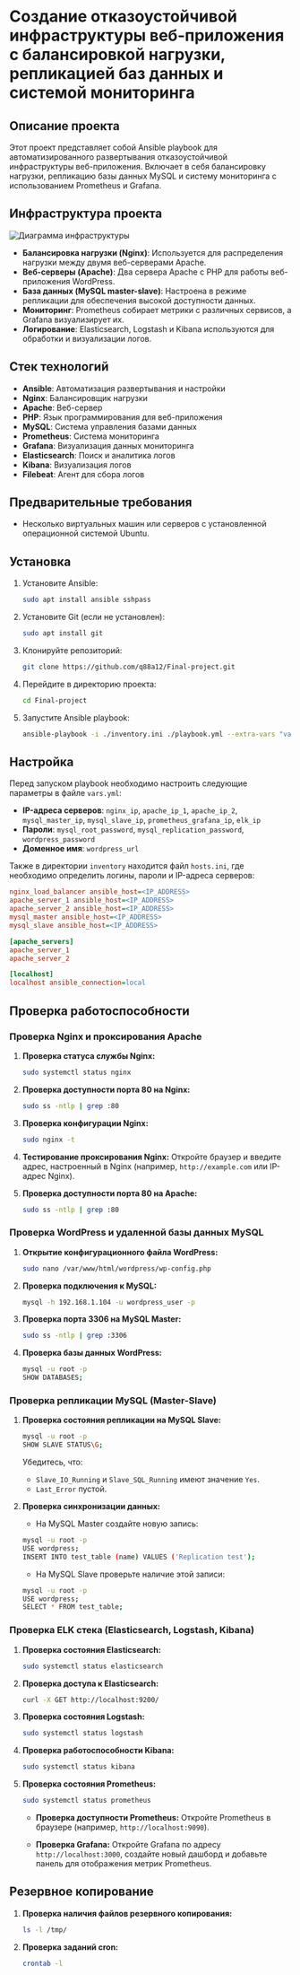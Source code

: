 # Создание отказоустойчивой инфраструктуры веб-приложения с балансировкой нагрузки, репликацией баз данных и системой мониторинга

## Описание проекта

Этот проект представляет собой Ansible playbook для автоматизированного развертывания отказоустойчивой инфраструктуры веб-приложения. Включает в себя балансировку нагрузки, репликацию базы данных MySQL и систему мониторинга с использованием Prometheus и Grafana.

## Инфраструктура проекта

![Диаграмма инфраструктуры](https://github.com/user-attachments/assets/8ab4bd73-1b81-4475-8b05-953166d9c29a)

- **Балансировка нагрузки (Nginx)**: Используется для распределения нагрузки между двумя веб-серверами Apache.
- **Веб-серверы (Apache)**: Два сервера Apache с PHP для работы веб-приложения WordPress.
- **База данных (MySQL master-slave)**: Настроена в режиме репликации для обеспечения высокой доступности данных.
- **Мониторинг**: Prometheus собирает метрики с различных сервисов, а Grafana визуализирует их.
- **Логирование**: Elasticsearch, Logstash и Kibana используются для обработки и визуализации логов.

## Стек технологий

- **Ansible**: Автоматизация развертывания и настройки
- **Nginx**: Балансировщик нагрузки
- **Apache**: Веб-сервер
- **PHP**: Язык программирования для веб-приложения
- **MySQL**: Система управления базами данных
- **Prometheus**: Система мониторинга
- **Grafana**: Визуализация данных мониторинга
- **Elasticsearch**: Поиск и аналитика логов
- **Kibana**: Визуализация логов
- **Filebeat**: Агент для сбора логов

## Предварительные требования

- Несколько виртуальных машин или серверов с установленной операционной системой Ubuntu.

## Установка

1. Установите Ansible:
   ```bash
   sudo apt install ansible sshpass
   ```

2. Установите Git (если не установлен):
   ```bash
   sudo apt install git
   ```

3. Клонируйте репозиторий:
   ```bash
   git clone https://github.com/q88a12/Final-project.git
   ```

4. Перейдите в директорию проекта:
   ```bash
   cd Final-project
   ```

5. Запустите Ansible playbook:
   ```bash
   ansible-playbook -i ./inventory.ini ./playbook.yml --extra-vars "variable_name=value"
   ```

## Настройка

Перед запуском playbook необходимо настроить следующие параметры в файле `vars.yml`:

- **IP-адреса серверов**: `nginx_ip`, `apache_ip_1`, `apache_ip_2`, `mysql_master_ip`, `mysql_slave_ip`, `prometheus_grafana_ip`, `elk_ip`
- **Пароли**: `mysql_root_password`, `mysql_replication_password`, `wordpress_password`
- **Доменное имя**: `wordpress_url`

Также в директории `inventory` находится файл `hosts.ini`, где необходимо определить логины, пароли и IP-адреса серверов:

```ini
nginx_load_balancer ansible_host=<IP_ADDRESS>
apache_server_1 ansible_host=<IP_ADDRESS>
apache_server_2 ansible_host=<IP_ADDRESS>
mysql_master ansible_host=<IP_ADDRESS>
mysql_slave ansible_host=<IP_ADDRESS>

[apache_servers]
apache_server_1
apache_server_2

[localhost]
localhost ansible_connection=local
```

## Проверка работоспособности

### Проверка Nginx и проксирования Apache

1. **Проверка статуса службы Nginx:**
   ```bash
   sudo systemctl status nginx
   ```

2. **Проверка доступности порта 80 на Nginx:**
   ```bash
   sudo ss -ntlp | grep :80
   ```

3. **Проверка конфигурации Nginx:**
   ```bash
   sudo nginx -t
   ```

4. **Тестирование проксирования Nginx:**
   Откройте браузер и введите адрес, настроенный в Nginx (например, `http://example.com` или IP-адрес Nginx).

5. **Проверка доступности порта 80 на Apache:**
   ```bash
   sudo ss -ntlp | grep :80
   ```

### Проверка WordPress и удаленной базы данных MySQL

1. **Открытие конфигурационного файла WordPress:**
   ```bash
   sudo nano /var/www/html/wordpress/wp-config.php
   ```

2. **Проверка подключения к MySQL:**
   ```bash
   mysql -h 192.168.1.104 -u wordpress_user -p
   ```

3. **Проверка порта 3306 на MySQL Master:**
   ```bash
   sudo ss -ntlp | grep :3306
   ```

4. **Проверка базы данных WordPress:**
   ```bash
   mysql -u root -p
   SHOW DATABASES;
   ```

### Проверка репликации MySQL (Master-Slave)

1. **Проверка состояния репликации на MySQL Slave:**
   ```bash
   mysql -u root -p
   SHOW SLAVE STATUS\G;
   ```
   Убедитесь, что:
   - `Slave_IO_Running` и `Slave_SQL_Running` имеют значение `Yes`.
   - `Last_Error` пустой.

2. **Проверка синхронизации данных:**
   - На MySQL Master создайте новую запись:
   ```bash
   mysql -u root -p
   USE wordpress;
   INSERT INTO test_table (name) VALUES ('Replication test');
   ```

   - На MySQL Slave проверьте наличие этой записи:
   ```bash
   mysql -u root -p
   USE wordpress;
   SELECT * FROM test_table;
   ```

### Проверка ELK стека (Elasticsearch, Logstash, Kibana)

1. **Проверка состояния Elasticsearch:**
   ```bash
   sudo systemctl status elasticsearch
   ```

2. **Проверка доступа к Elasticsearch:**
   ```bash
   curl -X GET http://localhost:9200/
   ```

3. **Проверка состояния Logstash:**
   ```bash
   sudo systemctl status logstash
   ```

4. **Проверка работоспособности Kibana:**
   ```bash
   sudo systemctl status kibana
   ```

5. **Проверка состояния Prometheus:**
   ```bash
   sudo systemctl status prometheus
   ```

   - **Проверка доступности Prometheus:**
   Откройте Prometheus в браузере (например, `http://localhost:9090`).

   - **Проверка Grafana:**
   Откройте Grafana по адресу `http://localhost:3000`, создайте новый дашборд и добавьте панель для отображения метрик Prometheus.

## Резервное копирование

1. **Проверка наличия файлов резервного копирования:**
   ```bash
   ls -l /tmp/
   ```

2. **Проверка заданий cron:**
   ```bash
   crontab -l
   ```
